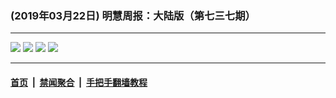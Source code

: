 ### (2019年03月22日) 明慧周报：大陆版（第七三七期） 

---

<img src="http://qikan.minghui.org/mhqkpage/qikanimage/2019/03/21/mhzb_737_pdf-online1.png"/> 

<img src="http://qikan.minghui.org/mhqkpage/qikanimage/2019/03/21/mhzb_737_pdf-online2.png"/> 

<img src="http://qikan.minghui.org/mhqkpage/qikanimage/2019/03/21/mhzb_737_pdf-online3.png"/> 

<img src="http://qikan.minghui.org/mhqkpage/qikanimage/2019/03/21/mhzb_737_pdf-online4.png"/> 



---

#### [首页](../../../..) &nbsp;|&nbsp; [禁闻聚合](https://github.com/gfw-breaker/banned-news) &nbsp;|&nbsp; [手把手翻墙教程](https://github.com/gfw-breaker/guides) 